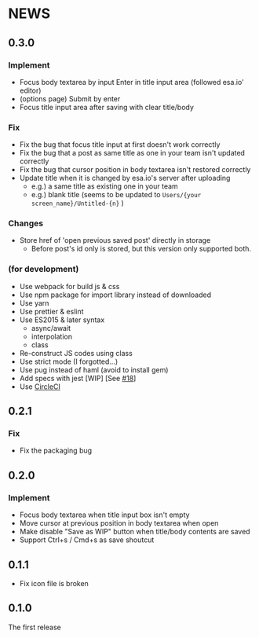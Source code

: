 # NEWS

## 0.3.0

### Implement

- Focus body textarea by input Enter in title input area (followed esa.io' editor)
- (options page) Submit by enter
- Focus title input area after saving with clear title/body

### Fix

- Fix the bug that focus title input at first doesn't work correctly
- Fix the bug that a post as same title as one in your team isn't updated correctly
- Fix the bug that cursor position in body textarea isn't restored correctly
- Update title when it is changed by esa.io's server after uploading
    - e.g.) a same title as existing one in your team
    - e.g.) blank title (seems to be updated to `Users/{your screen_name}/Untitled-{n}` )

### Changes

- Store href of 'open previous saved post' directly in storage
    - Before post's id only is stored, but this version only supported both.

### (for development)

- Use webpack for build js & css
- Use npm package for import library instead of downloaded
- Use yarn
- Use prettier & eslint
- Use ES2015 & later syntax
    - async/await
    - interpolation
    - class
- Re-construct JS codes using class
- Use strict mode (I forgotted...)
- Use pug instead of haml (avoid to install gem)
- Add specs with jest [WIP] [See [#18](https://github.com/yoshihara/tsuibami/pull/18)]
- Use [CircleCI](https://circleci.com/gh/yoshihara/tsuibami)


## 0.2.1

### Fix

- Fix the packaging bug

## 0.2.0

### Implement

- Focus body textarea when title input box isn't empty
- Move cursor at previous position in body textarea when open
- Make disable "Save as WIP" button when title/body contents are saved
- Support Ctrl+s / Cmd+s as save shoutcut

## 0.1.1

- Fix icon file is broken

## 0.1.0

The first release
